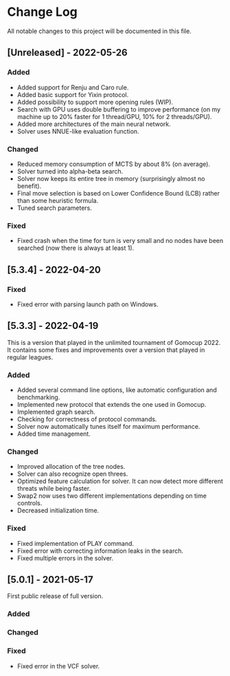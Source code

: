 
# Change Log
All notable changes to this project will be documented in this file.
 
## [Unreleased] - 2022-05-26
 
### Added
- Added support for Renju and Caro rule.
- Added basic support for Yixin protocol.
- Added possibility to support more opening rules (WIP).
- Search with GPU uses double buffering to improve performance (on my machine up to 20% faster for 1 thread/GPU, 10% for 2 threads/GPU).
- Added more architectures of the main neural network.
- Solver uses NNUE-like evaluation function.
 
### Changed
- Reduced memory consumption of MCTS by about 8% (on average).
- Solver turned into alpha-beta search.
- Solver now keeps its entire tree in memory (surprisingly almost no benefit).
- Final move selection is based on Lower Confidence Bound (LCB) rather than some heuristic formula.
- Tuned search parameters.
 
### Fixed
- Fixed crash when the time for turn is very small and no nodes have been searched (now there is always at least 1).

## [5.3.4] - 2022-04-20
 
### Fixed
- Fixed error with parsing launch path on Windows.
 
## [5.3.3] - 2022-04-19
  
This is a version that played in the unlimited tournament of Gomocup 2022. It contains some fixes and improvements over a version that played in regular leagues.
 
### Added
- Added several command line options, like automatic configuration and benchmarking.
- Implemented new protocol that extends the one used in Gomocup.
- Implemented graph search.
- Checking for correctness of protocol commands.
- Solver now automatically tunes itself for maximum performance.
- Added time management.
 
### Changed
- Improved allocation of the tree nodes.
- Solver can also recognize open threes.
- Optimized feature calculation for solver. It can now detect more different threats while being faster.
- Swap2 now uses two different implementations depending on time controls.
- Decreased initialization time.
 
### Fixed
- Fixed implementation of PLAY command.
- Fixed error with correcting information leaks in the search.
- Fixed multiple errors in the solver.

 
## [5.0.1] - 2021-05-17
First public release of full version.
 
### Added
   
### Changed
 
### Fixed
- Fixed error in the VCF solver.
